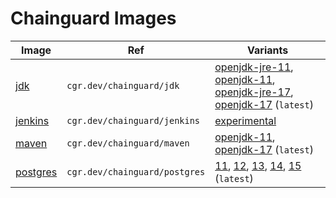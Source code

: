 # Chainguard Images

| Image | Ref | Variants |
| ----- | ----| -------- |
| [jdk](./images/jdk) | `cgr.dev/chainguard/jdk` | [openjdk-jre-11](./images/jdk/configs/openjdk-jre-11.apko.yaml), [openjdk-11](./images/jdk/configs/openjdk-11.apko.yaml), [openjdk-jre-17](./images/jdk/configs/openjdk-jre-17.apko.yaml), [openjdk-17](./images/jdk/configs/openjdk-17.apko.yaml) (`latest`) |
| [jenkins](./images/jenkins) | `cgr.dev/chainguard/jenkins` | [experimental](./images/jenkins/configs/experimental.apko.yaml) |
| [maven](./images/maven) | `cgr.dev/chainguard/maven` | [openjdk-11](./images/maven/configs/openjdk-11.apko.yaml), [openjdk-17](./images/maven/configs/openjdk-17.apko.yaml) (`latest`) |
| [postgres](./images/postgres) | `cgr.dev/chainguard/postgres` | [11](./images/postgres/configs/11.apko.yaml), [12](./images/postgres/configs/12.apko.yaml), [13](./images/postgres/configs/13.apko.yaml), [14](./images/postgres/configs/14.apko.yaml), [15](./images/postgres/configs/15.apko.yaml) (`latest`) |
